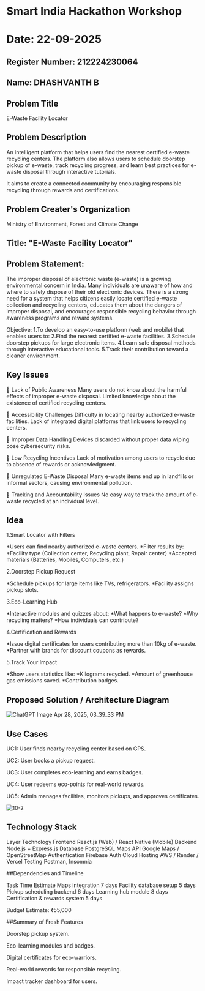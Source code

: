 # Smart India Hackathon Workshop
# Date: 22-09-2025
## Register Number: 212224230064
## Name:  DHASHVANTH B
## Problem Title
E-Waste Facility Locator
## Problem Description
An intelligent platform that helps users find the nearest certified e-waste recycling centers.
The platform also allows users to schedule doorstep pickup of e-waste, track recycling progress, and learn best practices for e-waste disposal through interactive tutorials.

It aims to create a connected community by encouraging responsible recycling through rewards and certifications.

## Problem Creater's Organization
Ministry of Environment, Forest and Climate Change

## Title: "E-Waste Facility Locator"

## Problem Statement:
The improper disposal of electronic waste (e-waste) is a growing environmental concern in India.
Many individuals are unaware of how and where to safely dispose of their old electronic devices.
There is a strong need for a system that helps citizens easily locate certified e-waste collection and recycling centers, educates them about the dangers of improper disposal, and encourages responsible recycling behavior through awareness programs and reward systems.

Objective:
1.To develop an easy-to-use platform (web and mobile) that enables users to:
2.Find the nearest certified e-waste facilities.
3.Schedule doorstep pickups for large electronic items.
4.Learn safe disposal methods through interactive educational tools.
5.Track their contribution toward a cleaner environment.


## Key Issues
🔹 Lack of Public Awareness
Many users do not know about the harmful effects of improper e-waste disposal.
Limited knowledge about the existence of certified recycling centers.

🔹 Accessibility Challenges
Difficulty in locating nearby authorized e-waste facilities.
Lack of integrated digital platforms that link users to recycling centers.

🔹 Improper Data Handling
Devices discarded without proper data wiping pose cybersecurity risks.

🔹 Low Recycling Incentives
Lack of motivation among users to recycle due to absence of rewards or acknowledgment.

🔹 Unregulated E-Waste Disposal
Many e-waste items end up in landfills or informal sectors, causing environmental pollution.

🔹 Tracking and Accountability Issues
No easy way to track the amount of e-waste recycled at an individual level.


## Idea

1.Smart Locator with Filters

*Users can find nearby authorized e-waste centers.
*Filter results by:
   *Facility type (Collection center, Recycling plant, Repair center)
   *Accepted materials (Batteries, Mobiles, Computers, etc.)
 
2.Doorstep Pickup Request

 *Schedule pickups for large items like TVs, refrigerators.
 *Facility assigns pickup slots.

3.Eco-Learning Hub

*Interactive modules and quizzes about:
  *What happens to e-waste?
  *Why recycling matters?
  *How individuals can contribute?

4.Certification and Rewards

*Issue digital certificates for users contributing more than 10kg of e-waste.
*Partner with brands for discount coupons as rewards.

5.Track Your Impact

*Show users statistics like:
*Kilograms recycled.
*Amount of greenhouse gas emissions saved.
*Contribution badges.

## Proposed Solution / Architecture Diagram

![ChatGPT Image Apr 28, 2025, 03_39_33 PM](https://github.com/user-attachments/assets/947d366e-bc66-42bd-8f37-4c68fd540f2a)



## Use Cases
UC1: User finds nearby recycling center based on GPS.

UC2: User books a pickup request.

UC3: User completes eco-learning and earns badges.

UC4: User redeems eco-points for real-world rewards.

UC5: Admin manages facilities, monitors pickups, and approves certificates.

![10-2](https://github.com/user-attachments/assets/2fdc7838-1ad1-4517-a51b-5324ccc5c02a)


## Technology Stack

Layer	                   Technology
Frontend           	React.js (Web) / React Native (Mobile)
Backend            	Node.js + Express.js
Database           	PostgreSQL
Maps API	          Google Maps / OpenStreetMap
Authentication    	Firebase Auth
Cloud Hosting	      AWS / Render / Vercel
Testing	            Postman, Insomnia



##Dependencies and Timeline

Task	                           Time Estimate
Maps integration	                7 days
Facility database setup        	  5 days
Pickup scheduling backend	        6 days
Learning hub module	              8 days
Certification & rewards system	  5 days


Budget Estimate: ₹55,000


##Summary of Fresh Features

Doorstep pickup system.

Eco-learning modules and badges.

Digital certificates for eco-warriors.

Real-world rewards for responsible recycling.

Impact tracker dashboard for users.

